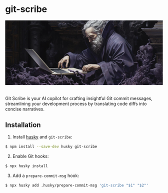 # git-scribe

<div align="center">
  <img alt="Git Scribe illustration" title="Git Scribe" src="hero.webp?raw=true" />
</div>

<br />

Git Scribe is your AI copilot for crafting insightful Git commit messages, streamlining your development process by translating code diffs into concise narratives.

## Installation

1. Install [husky](https://typicode.github.io/husky) and `git-scribe`:

```sh
$ npm install --save-dev husky git-scribe
```

2. Enable Git hooks:

```sh
$ npx husky install
```

3. Add a `prepare-commit-msg` hook:

```sh
$ npx husky add .husky/prepare-commit-msg 'git-scribe "$1" "$2"'
```
